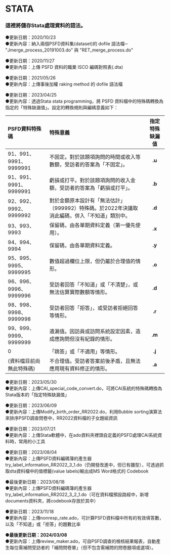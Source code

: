 # STATA

### 這裡將儲存Stata處理資料的語法。

●更新日期：2020/10/23  
●更新內容：納入兩個PSFD資料集(dataset)的 dofile 語法檔─ "Jmerge_process_20191003.do" 與 "RET_merge_process.do"

●更新日期：2020/11/27  
●更新內容：上傳 PSFD 資料的職業 ISCO 編碼對照表(.dta)

●更新日期：2021/05/26  
●更新內容：上傳事後加權 raking method 的 dofile 語法檔

●更新日期：2023/04/25  
●更新內容：透過Stata stata programming，將 PSFD 資料檔中的特殊碼轉換為指定的「特殊缺漏值」。設定的轉換規則與編碼意義如下：

|PSFD資料特殊碼|特殊意義|指定特殊缺漏值|
|:--------|:-------|:------:|
|91、991、9991、9999991|不固定。對於該題項詢問的時間或收入等數額，受訪者的答案為「不固定」。|**.u**|
|91、991、9991、9999991|虧損或打平。對於該題項詢問的收入金額，受訪者的答案為「虧損或打平」。|**.b**|
|92、992、9992、9999992|對於金額原本設計有「無法估計」（999992）特殊碼。於2022年決議取消此編碼，併入「不知道」類別中。|**.d**|
|93、993、9993|保留碼，由各單期資料定義（第一優先使用）。| **.x** |
|94、994、9994|保留碼，由各單期資料定義。| **.y** |
|95、995、9995、9999995|數值超過欄位上限，但仍屬於合理值的情形。|**.o**|
|96、996、9996、9999996|受訪者回答「不知道」或「不清楚」，或無法估算實際數額等情形。|**.d**|
|98、998、9998、9999998|受訪者回答「拒答」，或受訪者拒絕回答等情形。|**.r**|
|99、999、9999、9999999|遺漏值。因訪員或訪問系統設定因素，造成應詢問但沒有紀錄的情形。|**.m**|
|0|「跳答」或「不適用」等情形。|**.j**|
|(資料檔目前尚無此特殊碼)|不合理值。受訪者答案前後矛盾，且無法應用現有資料修正的情形。|**.a**|
 
●更新日期：2023/05/30  
●更新內容：上傳CAI_special_code_convert.do，可將CAI系統的特殊碼轉換為Stata版本的「指定特殊缺漏值」

●更新日期：2023/06/09  
●更新內容：上傳Modify_birth_order_RR2022.do，利用Bubble sorting演算法來排序PSFD調查問卷中，RR2022資料檔的子女題組資訊

●更新日期：2023/07/21  
●更新內容：上傳Stata軟體中，在ado資料夾裡頭自定義的PSFD處理CAI系統資料時，常用的小工具

●更新日期：2023/08/04  
●更新內容：上傳PSFD資料編碼簿的產生器try_label_information_RR2022_3_1.do（仍開發改進中，但已有雛型），可透過抓取dta資料檔中的值標籤(value labels)輸出成MS Word格式的 Codebook

●最後更新日期：2023/08/18  
●更新內容：上傳PSFD資料編碼簿的產生器try_label_information_RR2022_3_2_1.do（可在資料檔預設路經中，新增documents資料夾，將codebook存放於其中）

●更新日期：2023/11/18  
●更新內容：上傳nonresp_rate.ado，可計算PSFD資料檔中所有的有效填答數，以及「不知道」或「拒答」的題數比率

●**最後更新日期：2024/03/08**  
●更新內容：上傳review_maker.ado，可自PSFD調查的檢核結果報表，自動產生每位需補問受訪者的「補問問卷單」（但不包含需補問的問卷題項或選項）。
